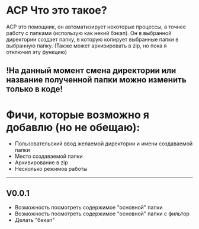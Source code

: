 # ACP Что это такое? 
ACP это помощник, он автоматизирует некоторые процессы, а точнее работу с папками (использую как некий бэкап). 
Он в выбранной директории создает папку, в которую копирует выбранные папки в выбранную папку. (Также может архивировать в zip, но пока я отключил эту функцию)

## !На данный момент смена директории или название полученной папки можно изменить только в коде!

# Фичи, которые возможно я добавлю (но не обещаю):
- Пользовательский ввод желаемой директории и имени создаваемой папки
- Место создаваемой папки
- Архивирование в zip
- Несколько режимов работы

---
## V0.0.1 
- Возможность посмотреть содержимое "основной" папки
- Возможность посмотреть содержимое "основной" папки с фильтор
- Делать "бекап"
